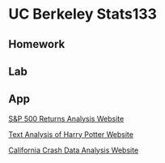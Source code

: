 # UC Berkeley Stats133

## Homework

## Lab

## App

[S&P 500 Returns Analysis Website](https://wenyishi.shinyapps.io/apps1/)

[Text Analysis of Harry Potter Website](https://wenyishi.shinyapps.io/app2/)

[California Crash Data Analysis Website](https://wenyishi.shinyapps.io/app3/)
